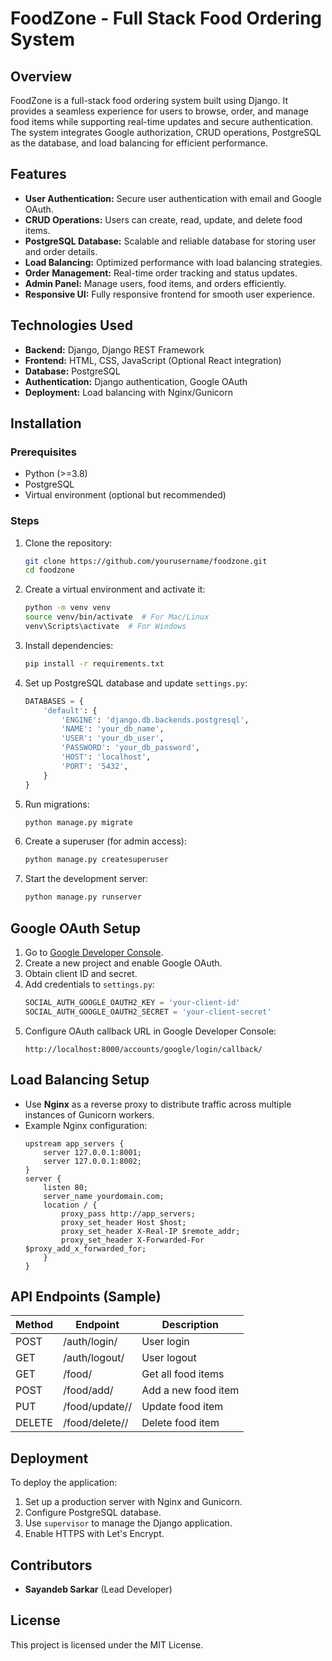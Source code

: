 # FoodZone - Full Stack Food Ordering System

## Overview
FoodZone is a full-stack food ordering system built using Django. It provides a seamless experience for users to browse, order, and manage food items while supporting real-time updates and secure authentication. The system integrates Google authorization, CRUD operations, PostgreSQL as the database, and load balancing for efficient performance.

## Features
- **User Authentication:** Secure user authentication with email and Google OAuth.
- **CRUD Operations:** Users can create, read, update, and delete food items.
- **PostgreSQL Database:** Scalable and reliable database for storing user and order details.
- **Load Balancing:** Optimized performance with load balancing strategies.
- **Order Management:** Real-time order tracking and status updates.
- **Admin Panel:** Manage users, food items, and orders efficiently.
- **Responsive UI:** Fully responsive frontend for smooth user experience.

## Technologies Used
- **Backend:** Django, Django REST Framework
- **Frontend:** HTML, CSS, JavaScript (Optional React integration)
- **Database:** PostgreSQL
- **Authentication:** Django authentication, Google OAuth
- **Deployment:** Load balancing with Nginx/Gunicorn

## Installation
### Prerequisites
- Python (>=3.8)
- PostgreSQL
- Virtual environment (optional but recommended)

### Steps
1. Clone the repository:
   ```bash
   git clone https://github.com/yourusername/foodzone.git
   cd foodzone
   ```
2. Create a virtual environment and activate it:
   ```bash
   python -m venv venv
   source venv/bin/activate  # For Mac/Linux
   venv\Scripts\activate  # For Windows
   ```
3. Install dependencies:
   ```bash
   pip install -r requirements.txt
   ```
4. Set up PostgreSQL database and update `settings.py`:
   ```python
   DATABASES = {
       'default': {
           'ENGINE': 'django.db.backends.postgresql',
           'NAME': 'your_db_name',
           'USER': 'your_db_user',
           'PASSWORD': 'your_db_password',
           'HOST': 'localhost',
           'PORT': '5432',
       }
   }
   ```
5. Run migrations:
   ```bash
   python manage.py migrate
   ```
6. Create a superuser (for admin access):
   ```bash
   python manage.py createsuperuser
   ```
7. Start the development server:
   ```bash
   python manage.py runserver
   ```

## Google OAuth Setup
1. Go to [Google Developer Console](https://console.cloud.google.com/).
2. Create a new project and enable Google OAuth.
3. Obtain client ID and secret.
4. Add credentials to `settings.py`:
   ```python
   SOCIAL_AUTH_GOOGLE_OAUTH2_KEY = 'your-client-id'
   SOCIAL_AUTH_GOOGLE_OAUTH2_SECRET = 'your-client-secret'
   ```
5. Configure OAuth callback URL in Google Developer Console:
   ```
   http://localhost:8000/accounts/google/login/callback/
   ```

## Load Balancing Setup
- Use **Nginx** as a reverse proxy to distribute traffic across multiple instances of Gunicorn workers.
- Example Nginx configuration:
  ```nginx
  upstream app_servers {
      server 127.0.0.1:8001;
      server 127.0.0.1:8002;
  }
  server {
      listen 80;
      server_name yourdomain.com;
      location / {
          proxy_pass http://app_servers;
          proxy_set_header Host $host;
          proxy_set_header X-Real-IP $remote_addr;
          proxy_set_header X-Forwarded-For $proxy_add_x_forwarded_for;
      }
  }
  ```

## API Endpoints (Sample)
| Method | Endpoint              | Description                 |
|--------|----------------------|-----------------------------|
| POST   | /auth/login/         | User login                  |
| GET    | /auth/logout/        | User logout                 |
| GET    | /food/               | Get all food items          |
| POST   | /food/add/           | Add a new food item         |
| PUT    | /food/update/<id>/   | Update food item            |
| DELETE | /food/delete/<id>/   | Delete food item            |

## Deployment
To deploy the application:
1. Set up a production server with Nginx and Gunicorn.
2. Configure PostgreSQL database.
3. Use `supervisor` to manage the Django application.
4. Enable HTTPS with Let's Encrypt.

## Contributors
- **Sayandeb Sarkar** (Lead Developer)

## License
This project is licensed under the MIT License.

